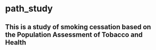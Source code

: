 # path_study

## This is a study of smoking cessation based on the Population Assessment of Tobacco and Health
